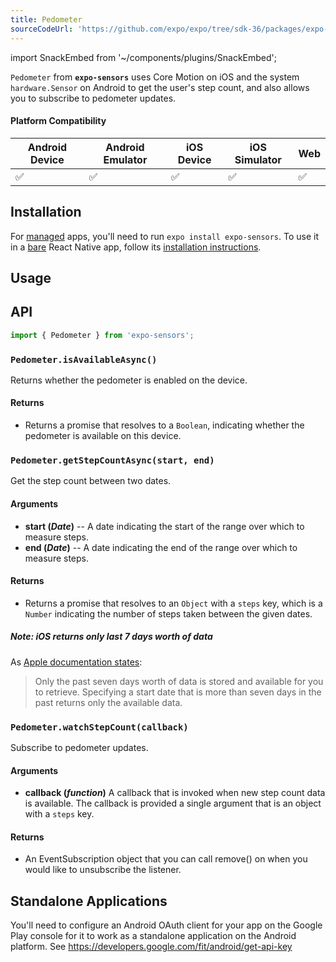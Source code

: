 ```yaml
---
title: Pedometer
sourceCodeUrl: 'https://github.com/expo/expo/tree/sdk-36/packages/expo-sensors'
---
```


import SnackEmbed from '~/components/plugins/SnackEmbed';

`Pedometer` from **`expo-sensors`** uses Core Motion on iOS and the system `hardware.Sensor` on Android to get the user's step count, and also allows you to subscribe to pedometer updates.

#### Platform Compatibility

| Android Device | Android Emulator | iOS Device | iOS Simulator | Web |
| -------------- | ---------------- | ---------- | ------------- | --- |
| ✅             | ✅               | ✅         | ✅            | ✅  |

## Installation

For [managed](../../introduction/managed-vs-bare/#managed-workflow) apps, you'll need to run `expo install expo-sensors`. To use it in a [bare](../../introduction/managed-vs-bare/#bare-workflow) React Native app, follow its [installation instructions](https://github.com/expo/expo/tree/master/packages/expo-sensors).

## Usage

<SnackEmbed snackId="@charliecruzan/letsgoforawalk" />

## API

```js
import { Pedometer } from 'expo-sensors';
```

### `Pedometer.isAvailableAsync()`

Returns whether the pedometer is enabled on the device.

#### Returns

- Returns a promise that resolves to a `Boolean`, indicating whether the pedometer is available on this device.

### `Pedometer.getStepCountAsync(start, end)`

Get the step count between two dates.

#### Arguments

- **start (_Date_)** -- A date indicating the start of the range over which to measure steps.
- **end (_Date_)** -- A date indicating the end of the range over which to measure steps.

#### Returns

- Returns a promise that resolves to an `Object` with a `steps` key, which is a `Number` indicating the number of steps taken between the given dates.

##### Note: iOS returns only last 7 days worth of data

As [Apple documentation states](https://developer.apple.com/documentation/coremotion/cmpedometer/1613946-querypedometerdatafromdate?language=objc):

> Only the past seven days worth of data is stored and available for you to retrieve. Specifying a start date that is more than seven days in the past returns only the available data.

### `Pedometer.watchStepCount(callback)`

Subscribe to pedometer updates.

#### Arguments

- **callback (_function_)** A callback that is invoked when new step count data is available. The callback is provided a single argument that is an object with a `steps` key.

#### Returns

- An EventSubscription object that you can call remove() on when you would like to unsubscribe the listener.

## Standalone Applications

You'll need to configure an Android OAuth client for your app on the Google Play console for it to work as a standalone application on the Android platform. See https://developers.google.com/fit/android/get-api-key
